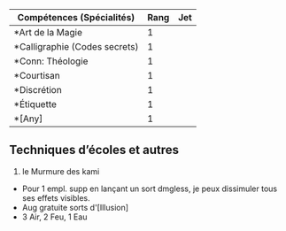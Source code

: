 | Compétences (Spécialités)                     | Rang  | Jet
| --------------------------------------------- | ----- | -------
| *Art de la Magie                              | 1     |
| *Calligraphie (Codes secrets)                 | 1     |
| *Conn: Théologie                              | 1     |
| *Courtisan                                    | 1     |
| *Discrétion                                   | 1     |
| *Étiquette                                    | 1     |
| *[Any]                                        | 1     |

## Techniques d’écoles et autres

1. le Murmure des kami
  * Pour 1 empl. supp en lançant un sort dmgless, je peux dissimuler tous ses
    effets visibles.
  * Aug gratuite sorts d'[Illusion]
  * 3 Air, 2 Feu, 1 Eau
